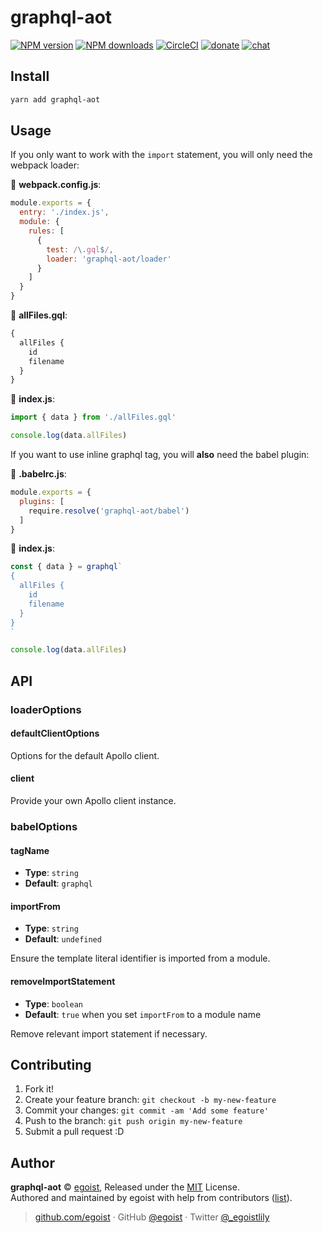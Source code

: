 
# graphql-aot

[![NPM version](https://img.shields.io/npm/v/graphql-aot.svg?style=flat)](https://npmjs.com/package/graphql-aot) [![NPM downloads](https://img.shields.io/npm/dm/graphql-aot.svg?style=flat)](https://npmjs.com/package/graphql-aot) [![CircleCI](https://circleci.com/gh/egoist/graphql-aot/tree/master.svg?style=shield)](https://circleci.com/gh/egoist/graphql-aot/tree/master)  [![donate](https://img.shields.io/badge/$-donate-ff69b4.svg?maxAge=2592000&style=flat)](https://github.com/egoist/donate) [![chat](https://img.shields.io/badge/chat-on%20discord-7289DA.svg?style=flat)](https://chat.egoist.moe)

## Install

```bash
yarn add graphql-aot
```

## Usage

If you only want to work with the `import` statement, you will only need the webpack loader:

📝 __webpack.config.js__:

```js
module.exports = {
  entry: './index.js',
  module: {
    rules: [
      {
        test: /\.gql$/,
        loader: 'graphql-aot/loader'
      }
    ]
  }
}
```

📝 __allFiles.gql__:

```graphql
{
  allFiles {
    id
    filename
  }
}
```

📝 __index.js__:

```js
import { data } from './allFiles.gql'

console.log(data.allFiles)
```

If you want to use inline graphql tag, you will __also__ need the babel plugin:

📝 __.babelrc.js__:

```js
module.exports = {
  plugins: [
    require.resolve('graphql-aot/babel')
  ]
}
```

📝 __index.js__:

```js
const { data } = graphql`
{
  allFiles {
    id
    filename
  }
}
`

console.log(data.allFiles)
```

## API

### loaderOptions

#### defaultClientOptions

Options for the default Apollo client.

#### client

Provide your own Apollo client instance.

### babelOptions

#### tagName

- __Type__: `string`
- __Default__: `graphql`

#### importFrom

- __Type__: `string`
- __Default__: `undefined`

Ensure the template literal identifier is imported from a module.

#### removeImportStatement

- __Type__: `boolean`
- __Default__: `true` when you set `importFrom` to a module name

Remove relevant import statement if necessary.

## Contributing

1. Fork it!
2. Create your feature branch: `git checkout -b my-new-feature`
3. Commit your changes: `git commit -am 'Add some feature'`
4. Push to the branch: `git push origin my-new-feature`
5. Submit a pull request :D


## Author

**graphql-aot** © [egoist](https://github.com/egoist), Released under the [MIT](./LICENSE) License.<br>
Authored and maintained by egoist with help from contributors ([list](https://github.com/egoist/graphql-aot/contributors)).

> [github.com/egoist](https://github.com/egoist) · GitHub [@egoist](https://github.com/egoist) · Twitter [@_egoistlily](https://twitter.com/_egoistlily)
